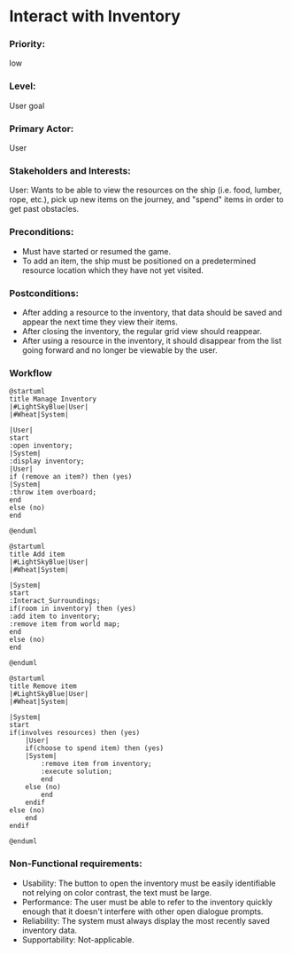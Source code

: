 # Interact with Inventory

### Priority:
low
### Level:
User goal
### Primary Actor:
User

### Stakeholders and Interests:
<p>
User: Wants to be able to view the resources on the ship (i.e. food, lumber, rope, etc.), pick up new items
on the journey, and "spend" items in order to get past obstacles.</p>

### Preconditions:

<ul>
<li>Must have started or resumed the game. </li>
<li>To add an item, the ship must be positioned on a predetermined resource location which they have
not yet visited.</li>
</ul>

### Postconditions:

<ul>
<li>After adding a resource to the inventory, that data should be saved and appear the next time
they view their items.</li>
<li>After closing the inventory, the regular grid view should reappear.</li>
<li>After using a resource in the inventory, it should disappear from the list going forward
and no longer be viewable by the user.</li>
</ul>

### Workflow
```PlantUML
@startuml
title Manage Inventory
|#LightSkyBlue|User|
|#Wheat|System|

|User|
start
:open inventory;
|System|
:display inventory;
|User|
if (remove an item?) then (yes)
|System|
:throw item overboard;
end
else (no)
end

@enduml
```
```PlantUML
@startuml
title Add item
|#LightSkyBlue|User|
|#Wheat|System|

|System|
start
:Interact_Surroundings;
if(room in inventory) then (yes)
:add item to inventory;
:remove item from world map;
end
else (no)
end
    
@enduml
```
```PlantUML
@startuml
title Remove item
|#LightSkyBlue|User|
|#Wheat|System|

|System|
start
if(involves resources) then (yes)
    |User|
    if(choose to spend item) then (yes)
    |System|
        :remove item from inventory;
        :execute solution;
        end
    else (no)
        end
    endif
else (no)
    end
endif
    
@enduml
```

### Non-Functional requirements:
<ul>
<li>Usability: The button to open the inventory must be easily identifiable not relying on color
contrast, the text must be large.</li>
<li>Performance: The user must be able to refer to the inventory quickly enough that it doesn't interfere
with other open dialogue prompts.</li>
<li>Reliability: The system must always display the most recently saved inventory data.</li>
<li>Supportability: Not-applicable. </li>
</ul>